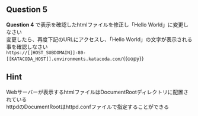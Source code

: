 ## Question 5
**Question 4** で表示を確認したhtmlファイルを修正し「Hello World」に変更しなさい  
変更したら、再度下記のURLにアクセスし、「Hello World」の文字が表示される事を確認しなさい  
`https://[[HOST_SUBDOMAIN]]-80-[[KATACODA_HOST]].environments.katacoda.com/`{{copy}}  

## Hint
Webサーバーが表示するhtmlファイルはDocumentRootディレクトリに配置されている  
httpdのDocumentRootはhttpd.confファイルで指定することができる  
